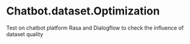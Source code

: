 # Chatbot.dataset.Optimization
Test on chatbot platform Rasa and Dialogflow to check the influence of dataset quality
